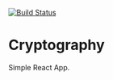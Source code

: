 [![Build Status](https://travis-ci.org/SwapnilBGaikwad/ReactTesting.png)](https://travis-ci.org/SwapnilBGaikwad/ReactTesting)


# Cryptography
Simple React App.
